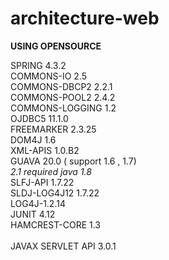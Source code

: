 # architecture-web

<b>USING OPENSOURCE</b>
 
SPRING 4.3.2<br/>
COMMONS-IO 2.5<br/>
COMMONS-DBCP2 2.2.1<br/>
COMMONS-POOL2 2.4.2<br/>
COMMONS-LOGGING 1.2<br/>
OJDBC5 11.1.0<br/>
FREEMARKER 2.3.25<br/>
DOM4J 1.6<br/>
XML-APIS 1.0.B2<br/>
GUAVA 20.0 ( support 1.6 , 1.7) <br/>
<i>2.1 required java 1.8 </i><br/>
SLFJ-API 1.7.22<br/>
SLDJ-LOG4J12 1.7.22<br/>
LOG4J-1.2.14<br/>
JUNIT 4.12<br/>
HAMCREST-CORE 1.3<br/>
<br/>
JAVAX SERVLET API 3.0.1<br/>


